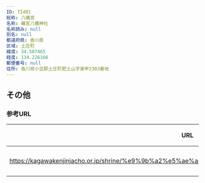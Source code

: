 ```yaml
---
ID: TId01
総称: 八幡宮
名称: 離宮八幡神社
名称読み: null
別名: null
都道府県: 香川県
区域: 土庄町
緯度: 34.507465
経度: 134.226166
郵便番号: null
住所: 香川県小豆郡土庄町肥土山字東甲2303番地
---
```


## その他

### 参考URL

| URL                                                                                            | 説明   |
| ---------------------------------------------------------------------------------------------- | ------ |
| https://kagawakenjinjacho.or.jp/shrine/%e9%9b%a2%e5%ae%ae%e5%85%ab%e5%b9%a1%e7%a5%9e%e7%a4%be/ | 神社庁 |
